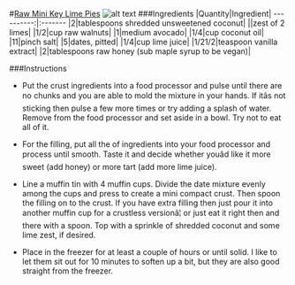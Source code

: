 #[Raw Mini Key Lime Pies](https://food52.com/recipes/36866-raw-mini-key-lime-pies)
![alt text](https:https://images.food52.com/JY2R2fMMtpdkN6wnClywvcg8zq4=/753x502/a333e796-1915-4566-a9a0-d6f4d98f4daa--2015-0720_raw-mini-key-lime-pies_mark-weinberg_192.jpg)
###Ingredients
|Quantity|Ingredient|
----------:|:-------
|2|tablespoons shredded unsweetened coconut|
||zest of 2 limes|
|1/2|cup raw walnuts|
|1|medium avocado|
|1/4|cup coconut oil|
|11|pinch salt|
|5|dates, pitted|
|1/4|cup lime juice|
|1/21/2|teaspoon vanilla extract|
|2|tablespoons raw honey (sub maple syrup to be vegan)|

###Instructions

* Put the crust ingredients into a food processor and pulse until there are no chunks and you are able to mold the mixture in your hands. If itâs not sticking then pulse a few more times or try adding a splash of water. Remove from the food processor and set aside in a bowl. Try not to eat all of it.

* For the filling, put all the of ingredients into your food processor and process until smooth. Taste it and decide whether youâd like it more sweet (add honey) or more tart (add more lime juice).

* Line a muffin tin with 4 muffin cups. Divide the date mixture evenly among the cups and press to create a mini compact crust. Then spoon the filling on to the crust. If you have extra filling then just pour it into another muffin cup for a crustless versionâ¦ or just eat it right then and there with a spoon. Top with a sprinkle of shredded coconut and some lime zest, if desired.

* Place in the freezer for at least a couple of hours or until solid. I like to let them sit out for 10 minutes to soften up a bit, but they are also good straight from the freezer.